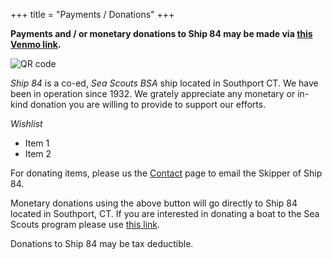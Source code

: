 +++
title = "Payments / Donations"
+++

**Payments and / or monetary donations to Ship 84 may be made via [this Venmo link](https://account.venmo.com/u/Erol-Eyikan).**

![QR code](https://www.ship84.com/bg1.png)

*Ship 84* is a co-ed, *Sea Scouts BSA* ship located in Southport CT. We have been in operation since 1932.  We grately appreciate any monetary or in-kind donation you are willing to provide to support our efforts.

*Wishlist*

* Item 1
* Item 2

For donating items, please us the [Contact](https://www.ship84.com/contact) page to email the Skipper of Ship 84.

Monetary donations using the above button will go directly to Ship 84 located in Southport, CT.  If you are interested in donating a boat to the Sea Scouts program please use [this link](https://seascout.org/about/contact-us/).

Donations to Ship 84 may be tax deductible.
